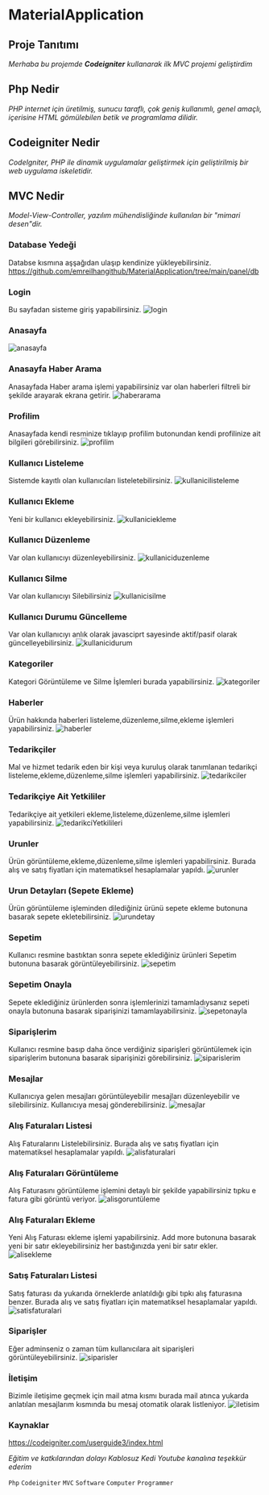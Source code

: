 # MaterialApplication

## Proje Tanıtımı 

*Merhaba  bu projemde **Codeigniter** kullanarak  ilk MVC projemi geliştirdim*

## Php Nedir 

*PHP internet için üretilmiş, sunucu taraflı, çok geniş kullanımlı, genel amaçlı, içerisine HTML gömülebilen betik ve programlama dilidir.*

## Codeigniter Nedir

*CodeIgniter, PHP ile dinamik uygulamalar geliştirmek için geliştirilmiş bir web uygulama iskeletidir.*

## MVC Nedir

*Model-View-Controller, yazılım mühendisliğinde kullanılan bir "mimari desen"dir.*

### Database Yedeği
Databse kısmına aşşağıdan ulaşıp kendinize yükleyebilirsiniz.
https://github.com/emreilhangithub/MaterialApplication/tree/main/panel/db

### Login
Bu sayfadan sisteme giriş yapabilirsiniz.
![login](https://github.com/emreilhangithub/MaterialApplication/blob/main/img/Login.png)

### Anasayfa
![anasayfa](https://github.com/emreilhangithub/MaterialApplication/blob/main/img/Anasayfa.png)

### Anasayfa Haber Arama
Anasayfada Haber arama işlemi yapabilirsiniz var olan haberleri filtreli bir şekilde arayarak ekrana getirir.
![haberarama](https://github.com/emreilhangithub/MaterialApplication/blob/main/img/HaberArama.png)

### Profilim
Anasayfada kendi resminize tıklayıp profilim butonundan kendi profilinize ait bilgileri görebilirsiniz.
![profilim](https://github.com/emreilhangithub/MaterialApplication/blob/main/img/Profilim.png)

### Kullanıcı Listeleme
Sistemde kayıtlı olan kullanıcıları listeletebilirsiniz.
![kullanicilisteleme](https://github.com/emreilhangithub/MaterialApplication/blob/main/img/KullaniciListeleme.png)

### Kullanıcı Ekleme
Yeni bir kullanıcı ekleyebilirsiniz.
![kullaniciekleme](https://github.com/emreilhangithub/MaterialApplication/blob/main/img/KullaniciEkleme.png)

### Kullanıcı Düzenleme
Var olan kullanıcıyı düzenleyebilirsiniz.
![kullaniciduzenleme](https://github.com/emreilhangithub/MaterialApplication/blob/main/img/KullaniciDuzenleme.png)

### Kullanıcı Silme
Var olan kullanıcıyı Silebilirsiniz
![kullanicisilme](https://github.com/emreilhangithub/MaterialApplication/blob/main/img/KullaniciSilme.png)

### Kullanıcı Durumu Güncelleme
Var olan kullanıcıyı anlık olarak javasciprt sayesinde aktif/pasif olarak güncelleyebilirsiniz.
![kullanicidurum](https://github.com/emreilhangithub/MaterialApplication/blob/main/img/KullaniciDurum.png)

### Kategoriler
Kategori Görüntüleme ve Silme İşlemleri burada yapabilirsiniz.
![kategoriler](https://github.com/emreilhangithub/MaterialApplication/blob/main/img/Kategoriler.png)

### Haberler
Ürün hakkında haberleri listeleme,düzenleme,silme,ekleme işlemleri yapabilirsiniz.
![haberler](https://github.com/emreilhangithub/MaterialApplication/blob/main/img/Haberler.png)

### Tedarikçiler
Mal ve hizmet tedarik eden bir kişi veya kuruluş olarak tanımlanan tedarikçi listeleme,ekleme,düzenleme,silme işlemleri yapabilirsiniz.
![tedarikciler](https://github.com/emreilhangithub/MaterialApplication/blob/main/img/Tedarikciler.png)

### Tedarikçiye Ait Yetkililer
Tedarikçiye ait yetkileri ekleme,listeleme,düzenleme,silme işlemleri yapabilirsiniz.
![tedarikciYetkilileri](https://github.com/emreilhangithub/MaterialApplication/blob/main/img/TedarikciYetkilileri.png)

### Urunler
Ürün görüntüleme,ekleme,düzenleme,silme işlemleri yapabilirsiniz. 
Burada alış ve satış fiyatları için matematiksel hesaplamalar yapıldı.
![urunler](https://github.com/emreilhangithub/MaterialApplication/blob/main/img/Urunler.png)

### Urun Detayları (Sepete Ekleme)
Ürün görüntüleme işleminden dilediğiniz ürünü sepete ekleme butonuna basarak sepete ekletebilirsiniz.
![urundetay](https://github.com/emreilhangithub/MaterialApplication/blob/main/img/UrunDetay.png)

### Sepetim
Kullanıcı resmine bastıktan sonra sepete eklediğiniz ürünleri Sepetim butonuna basarak görüntüleyebilirsiniz.
![sepetim](https://github.com/emreilhangithub/MaterialApplication/blob/main/img/Sepetim.png)

### Sepetim Onayla
Sepete eklediğiniz ürünlerden sonra işlemlerinizi tamamladıysanız sepeti onayla butonuna basarak siparişinizi tamamlayabilirsiniz.
![sepetonayla](https://github.com/emreilhangithub/MaterialApplication/blob/main/img/SepetimOnayla.png)

### Siparişlerim
Kullanıcı resmine basıp daha önce verdiğiniz siparişleri görüntülemek için siparişlerim butonuna basarak siparişinizi görebilirsiniz. 
![siparislerim](https://github.com/emreilhangithub/MaterialApplication/blob/main/img/Siparislerim.png)

### Mesajlar
Kullanıcıya gelen mesajları görüntüleyebilir mesajları düzenleyebilir ve silebilirsiniz.
Kullanıcıya mesaj gönderebilirsiniz.
![mesajlar](https://github.com/emreilhangithub/MaterialApplication/blob/main/img/Mesajlar.png)

### Alış Faturaları Listesi
Alış Faturalarını Listelebilirsiniz.
Burada alış ve satış fiyatları için matematiksel hesaplamalar yapıldı.
![alisfaturalari](https://github.com/emreilhangithub/MaterialApplication/blob/main/img/AlisFaturalari.png)

### Alış Faturaları Görüntüleme
Alış Faturasını görüntüleme işlemini detaylı bir şekilde yapabilirsiniz tıpku e fatura gibi görüntü veriyor.
![alisgoruntüleme](https://github.com/emreilhangithub/MaterialApplication/blob/main/img/AlisFaturasıDetay.png)

### Alış Faturaları Ekleme
Yeni Alış Faturası ekleme işlemi yapabilirsiniz. Add more butonuna basarak yeni bir satır ekleyebilirsiniz her bastığınızda yeni bir satır ekler.
![alisekleme](https://github.com/emreilhangithub/MaterialApplication/blob/main/img/AlisFaturasiEkleme.png)

### Satış Faturaları Listesi
Satış faturası da yukarıda örneklerde anlatıldığı gibi tıpkı alış faturasına benzer.
Burada alış ve satış fiyatları için matematiksel hesaplamalar yapıldı.
![satisfaturalari](https://github.com/emreilhangithub/MaterialApplication/blob/main/img/SatisFaturalari.png)

### Siparişler
Eğer adminseniz o zaman tüm kullanıcılara ait siparişleri görüntüleyebilirsiniz.
![siparisler](https://github.com/emreilhangithub/MaterialApplication/blob/main/img/Siparisler.png)

### İletişim
Bizimle iletişime geçmek için mail atma kısmı burada mail atınca yukarda anlatılan mesajlarım kısmında bu mesaj otomatik olarak listleniyor.
![iletisim](https://github.com/emreilhangithub/MaterialApplication/blob/main/img/Iletisim.png)

### Kaynaklar ###
https://codeigniter.com/userguide3/index.html

*Eğitim ve katkılarından dolayı Kablosuz Kedi Youtube kanalına teşekkür ederim*

```Php``` ```Codeigniter``` ```MVC``` ```Software``` ```Computer``` ```Programmer``` 
